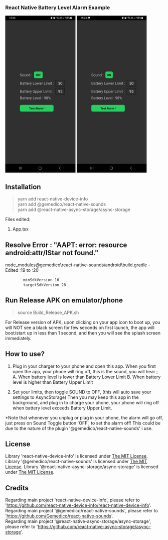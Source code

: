 ### React Native Battery Level Alarm Example

<img src="rnBatteryLevel_OFF.jpeg" height="500"/> <img src="rnBatteryLevel_ON.jpeg" height="500"/>

## Installation
> yarn add react-native-device-info  
> yarn add @gemedico/react-native-sounds  
> yarn add @react-native-async-storage/async-storage 

Files edited:
1. App.tsx

## Resolve Error :  "AAPT: error: resource android:attr/lStar not found."
node_modules\@gemedico\react-native-sounds\android\build.gradle - Edited :19 to :20
```        
        minSdkVersion 16
        targetSdkVersion 28
```
## Run Release APK on emulator/phone
> source Build_Release_APK.sh

For Release version of APK, upon clicking on your app icon to boot up, you will NOT see a black screen for few seconds on first launch, the app will boot/start up in less than 1 second, and then you will see the splash screen immediately.

## How to use?
1. Plug in your charger to your phone and open this app.
When you first open the app, your phone will ring off, this is the sound, you will hear ;
A. When battery level is lower than Battery Lower Limit
B. When battery level is higher than Battery Upper Limit

2. Set your limits, then toggle SOUND to OFF, (this will auto save your settings to AsyncStorage)
Then you may keep this app in the background, and plug in to charge your phone, your phone will ring off when battery level exceeds Battery Upper Limit.

*Note that whenever you unplug or plug in your phone, the alarm will go off, just press on Sound Toggle button 'OFF', to set the alarm off!
This could be due to the nature of the plugin '@gemedico/react-native-sounds' i use.

## License

Library 'react-native-device-info' is licensed under [The MIT License](https://mit-license.org/). 
Library '@gemedico/react-native-sounds' is licensed under [The MIT License](https://mit-license.org/). 
Library '@react-native-async-storage/async-storage' is licensed under [The MIT License](https://mit-license.org/). 

## Credits

Regarding main project 'react-native-device-info', please refer to 'https://github.com/react-native-device-info/react-native-device-info'.  
Regarding main project '@gemedico/react-native-sounds', please refer to 'https://github.com/Gemedico/react-native-sounds'.  
Regarding main project '@react-native-async-storage/async-storage', please refer to 'https://github.com/react-native-async-storage/async-storage'.  





